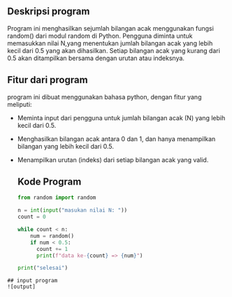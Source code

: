 ## Deskripsi program 
Program ini menghasilkan sejumlah bilangan acak menggunakan fungsi random() dari modul random di Python. 
Pengguna diminta untuk memasukkan nilai N,yang menentukan jumlah bilangan acak yang lebih kecil dari 0.5 yang akan dihasilkan.
Setiap bilangan acak yang kurang dari 0.5 akan ditampilkan bersama dengan urutan atau indeksnya.

## Fitur dari program 
program ini dibuat menggunakan bahasa python, dengan fitur yang meliputi: 
- Meminta input dari pengguna untuk jumlah bilangan acak (N) yang lebih kecil dari 0.5.
- Menghasilkan bilangan acak antara 0 dan 1, dan hanya menampilkan bilangan yang lebih kecil dari 0.5.
- Menampilkan urutan (indeks) dari setiap bilangan acak yang valid.

  ## Kode Program 
  ```python
  from random import random

  n = int(input("masukan nilai N: "))
  count = 0

  while count < n:
      num = random()
      if num < 0.5:
        count += 1
        print(f"data ke-{count} => {num}")
  
  print("selesai")
```
## input program
![output]
